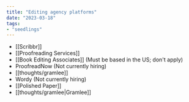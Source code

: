 ```yaml
---
title: "Editing agency platforms"
date: "2023-03-18"
tags:
- "seedlings"
---
```


- [[Scribbr]]
- [[Proofreading Services]]
- [[Book Editing Associates]] (Must be based in the US; don't apply)
- ProofreadNow (Not currently hiring)
- [[thoughts/gramlee]]
- Wordy (Not currently hiring)
- [[Polished Paper]]
- [[thoughts/gramlee|Gramlee]]